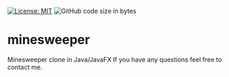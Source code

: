 [![License: MIT](https://img.shields.io/badge/License-MIT-green.svg)](https://opensource.org/licenses/MIT)
![GitHub code size in bytes](https://img.shields.io/github/languages/code-size/wiznick79/minesweeper)

# minesweeper
Minesweeper clone in Java/JavaFX
If you have any questions feel free to contact me.
